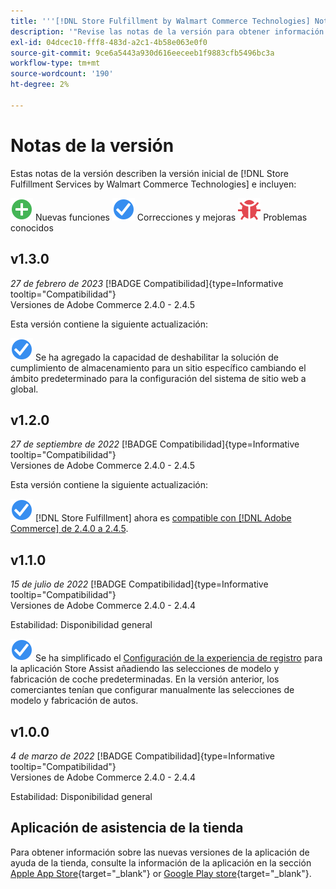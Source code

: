 ```yaml
---
title: '''[!DNL Store Fulfillment by Walmart Commerce Technologies] Notas de la versión'
description: '"Revise las notas de la versión para obtener información sobre todas las [!DNL Store Fulfillment by Walmart Commerce Technologies] versiones".'
exl-id: 04dcec10-fff8-483d-a2c1-4b58e063e0f0
source-git-commit: 9ce6a5443a930d616eeceeb1f9883cfb5496bc3a
workflow-type: tm+mt
source-wordcount: '190'
ht-degree: 2%

---
```


# Notas de la versión

Estas notas de la versión describen la versión inicial de [!DNL Store Fulfillment Services by Walmart Commerce Technologies] e incluyen:

![Nuevo](../assets/new.svg) Nuevas funciones
![Se ha corregido un problema](../assets/fix.svg) Correcciones y mejoras
![Problema conocido](../assets/bug.svg) Problemas conocidos

## v1.3.0

*27 de febrero de 2023*
[!BADGE Compatibilidad]{type=Informative tooltip="Compatibilidad"}<br>Versiones de Adobe Commerce 2.4.0 - 2.4.5

Esta versión contiene la siguiente actualización:

![Nuevo](../assets/fix.svg)<!-- WMTP-795 --> Se ha agregado la capacidad de deshabilitar la solución de cumplimiento de almacenamiento para un sitio específico cambiando el ámbito predeterminado para la configuración del sistema de sitio web a global.

## v1.2.0

*27 de septiembre de 2022*
[!BADGE Compatibilidad]{type=Informative tooltip="Compatibilidad"}<br>Versiones de Adobe Commerce 2.4.0 - 2.4.5

Esta versión contiene la siguiente actualización:

![Nuevo](../assets/fix.svg) [!DNL Store Fulfillment] ahora es [compatible con [!DNL Adobe Commerce] de 2.4.0 a 2.4.5](https://experienceleague.adobe.com/docs/commerce-operations/release/product-availability.html).


## v1.1.0

*15 de julio de 2022*
[!BADGE Compatibilidad]{type=Informative tooltip="Compatibilidad"}<br>Versiones de Adobe Commerce 2.4.0 - 2.4.4

Estabilidad: Disponibilidad general

![Nuevo](../assets/fix.svg)<!-- WMTP-731 --> Se ha simplificado el [Configuración de la experiencia de registro](check-in-experience-setup.md) para la aplicación Store Assist añadiendo las selecciones de modelo y fabricación de coche predeterminadas. En la versión anterior, los comerciantes tenían que configurar manualmente las selecciones de modelo y fabricación de autos.

## v1.0.0

*4 de marzo de 2022*
[!BADGE Compatibilidad]{type=Informative tooltip="Compatibilidad"}<br>Versiones de Adobe Commerce 2.4.0 - 2.4.4

Estabilidad: Disponibilidad general

## Aplicación de asistencia de la tienda

Para obtener información sobre las nuevas versiones de la aplicación de ayuda de la tienda, consulte la información de la aplicación en la sección [Apple App Store](https://apps.apple.com/us/app/store-assist-by-walmart/id1609281539){target="_blank"} or [Google Play store](https://play.google.com/store/apps/details?id=com.walmart.faas.storeassist){target="_blank"}.
